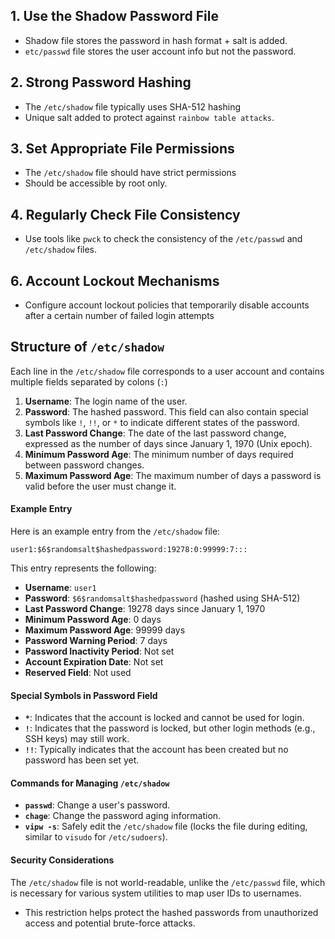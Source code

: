 
## 1. Use the Shadow Password File
- Shadow file stores the password in hash format + salt is added.
- `etc/passwd` file stores the user account info but not the password.
## 2. Strong Password Hashing
 - The `/etc/shadow` file typically uses SHA-512 hashing 
 - Unique salt added to protect against `rainbow table attacks`.


## 3. Set Appropriate File Permissions

- The `/etc/shadow` file should have strict permissions
- Should be accessible by root only.

## 4. Regularly Check File Consistency
- Use tools like `pwck` to check the consistency of the `/etc/passwd` and `/etc/shadow` files. 
## 6. Account Lockout Mechanisms
- Configure account lockout policies that temporarily disable accounts after a certain number of failed login attempts


## Structure of `/etc/shadow`

Each line in the `/etc/shadow` file corresponds to a user account and contains multiple fields separated by colons (`:`)

1. **Username**: The login name of the user.
2. **Password**: The hashed password. This field can also contain special symbols like `!`, `!!`, or `*` to indicate different states of the password.
3. **Last Password Change**: The date of the last password change, expressed as the number of days since January 1, 1970 (Unix epoch).
4. **Minimum Password Age**: The minimum number of days required between password changes.
5. **Maximum Password Age**: The maximum number of days a password is valid before the user must change it.

#### Example Entry

Here is an example entry from the `/etc/shadow` file:

```plaintext
user1:$6$randomsalt$hashedpassword:19278:0:99999:7:::
```

This entry represents the following:
- **Username**: `user1`
- **Password**: `$6$randomsalt$hashedpassword` (hashed using SHA-512)
- **Last Password Change**: 19278 days since January 1, 1970
- **Minimum Password Age**: 0 days
- **Maximum Password Age**: 99999 days
- **Password Warning Period**: 7 days
- **Password Inactivity Period**: Not set
- **Account Expiration Date**: Not set
- **Reserved Field**: Not used

#### Special Symbols in Password Field

- **`*`**: Indicates that the account is locked and cannot be used for login.
- **`!`**: Indicates that the password is locked, but other login methods (e.g., SSH keys) may still work.
- **`!!`**: Typically indicates that the account has been created but no password has been set yet.

#### Commands for Managing `/etc/shadow`

- **`passwd`**: Change a user's password.
- **`chage`**: Change the password aging information.
- **`vipw -s`**: Safely edit the `/etc/shadow` file (locks the file during editing, similar to `visudo` for `/etc/sudoers`).

#### Security Considerations

The `/etc/shadow` file is not world-readable, unlike the `/etc/passwd` file, which is necessary for various system utilities to map user IDs to usernames. 
- This restriction helps protect the hashed passwords from unauthorized access and potential brute-force attacks.